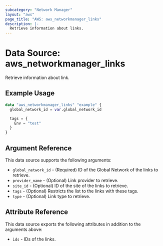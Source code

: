 ```yaml
---
subcategory: "Network Manager"
layout: "aws"
page_title: "AWS: aws_networkmanager_links"
description: |-
  Retrieve information about links.
---
```


# Data Source: aws_networkmanager_links

Retrieve information about link.

## Example Usage

```terraform
data "aws_networkmanager_links" "example" {
  global_network_id = var.global_network_id

  tags = {
    Env = "test"
  }
}
```

## Argument Reference

This data source supports the following arguments:

* `global_network_id` - (Required) ID of the Global Network of the links to retrieve.
* `provider_name` - (Optional) Link provider to retrieve.
* `site_id` - (Optional) ID of the site of the links to retrieve.
* `tags` - (Optional) Restricts the list to the links with these tags.
* `type` - (Optional) Link type to retrieve.

## Attribute Reference

This data source exports the following attributes in addition to the arguments above:

* `ids` - IDs of the links.
